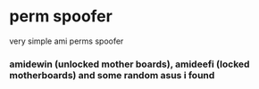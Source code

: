 # perm spoofer

very simple ami perms spoofer 
### amidewin (unlocked mother boards), amideefi (locked motherboards) and some random asus i found
